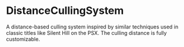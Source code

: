 # DistanceCullingSystem

A distance-based culling system inspired by similar techniques used in classic titles like Silent Hill on the PSX.
The culling distance is fully customizable.
